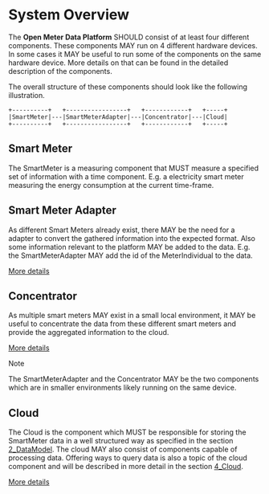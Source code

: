 # System Overview

The **Open Meter Data Platform** SHOULD consist of at least four different components. These components MAY run on 4 different hardware devices. In some cases it MAY be useful to run some of the components on the same hardware device. More details on that can be found in the detailed description of the components.

The overall structure of these components should look like the following illustration.

    +----------+   +-----------------+   +------------+   +-----+
    |SmartMeter|---|SmartMeterAdapter|---|Concentrator|---|Cloud|
    +----------+   +-----------------+   +------------+   +-----+


## Smart Meter

The SmartMeter is a measuring component that MUST measure a specified set of information with a time component. E.g. a electricity smart meter measuring the energy consumption at the current time-frame.

## Smart Meter Adapter

As different Smart Meters already exist, there MAY be the need for a adapter to convert the gathered information into the expected format. Also some information relevant to the platform MAY be added to the data. E.g. the SmartMeterAdapter MAY add the id of the MeterIndividual to the data.

[More details](SmartMeterAdapter.md)

## Concentrator

As multiple smart meters MAY exist in a small local environment, it MAY be useful to concentrate the data from these different smart meters and provide the aggregated information to the cloud.

[More details](Concentrator.md)

> [!NOTE]
> The SmartMeterAdapter and the Concentrator MAY be the two components which are in smaller environments likely running on the same device.

## Cloud

The Cloud is the component which MUST be responsible for storing the SmartMeter data in a well structured way as specified in the section [2_DataModel](./../2_DataModel/README.md). The cloud MAY also consist of components capable of processing data. Offering ways to query data is also a topic of the cloud component and will be described in more detail in the section [4_Cloud](./../4_Cloud/README.md).

[More details](Cloud.md)

